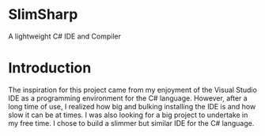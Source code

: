 SlimSharp
=========

A lightweight C# IDE and Compiler

Introduction
============

The inspiration for this project came from my enjoyment of the Visual Studio IDE 
as a programming environment for the C# language. However, after a long time of use,
I realized how big and bulking installing the IDE is and how slow it can be at times.
I was also looking for a big project to undertake in my free time. I chose to build a 
slimmer but similar IDE for the C# language.
